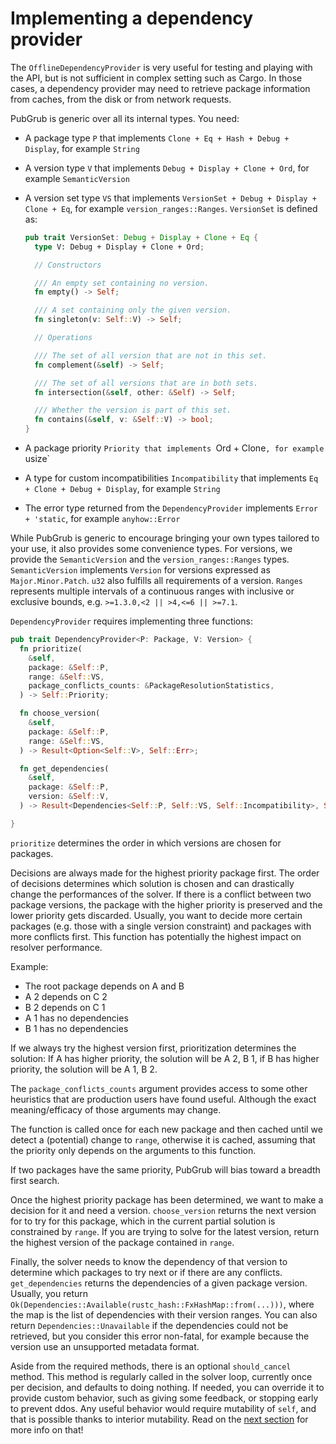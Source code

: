 # Implementing a dependency provider

The `OfflineDependencyProvider` is very useful for testing and playing with the
API, but is not sufficient in complex setting such as Cargo. In those cases, a
dependency provider may need to retrieve package information from caches, from
the disk or from network requests.

PubGrub is generic over all its internal types. You need:

- A package type `P` that implements `Clone + Eq + Hash + Debug + Display`, for
  example `String`
- A version type `V` that implements `Debug + Display + Clone + Ord`, for
  example `SemanticVersion`
- A version set type `VS` that implements
  `VersionSet + Debug + Display + Clone + Eq`, for example
  `version_ranges::Ranges`. `VersionSet` is defined as:

  ```rust
  pub trait VersionSet: Debug + Display + Clone + Eq {
    type V: Debug + Display + Clone + Ord;

    // Constructors

    /// An empty set containing no version.
    fn empty() -> Self;

    /// A set containing only the given version.
    fn singleton(v: Self::V) -> Self;

    // Operations

    /// The set of all version that are not in this set.
    fn complement(&self) -> Self;

    /// The set of all versions that are in both sets.
    fn intersection(&self, other: &Self) -> Self;

    /// Whether the version is part of this set.
    fn contains(&self, v: &Self::V) -> bool;
  }
  ```

- A package priority `Priority that implements `Ord +
  Clone`, for example `usize`
- A type for custom incompatibilities `Incompatibility` that implements
  `Eq + Clone + Debug + Display`, for example `String`
- The error type returned from the `DependencyProvider` implements
  `Error + 'static`, for example `anyhow::Error`

While PubGrub is generic to encourage bringing your own types tailored to your
use, it also provides some convenience types. For versions, we provide the
`SemanticVersion` and the `version_ranges::Ranges` types. `SemanticVersion`
implements `Version` for versions expressed as `Major.Minor.Patch`. `u32` also
fulfills all requirements of a version. `Ranges` represents multiple intervals
of a continuous ranges with inclusive or exclusive bounds, e.g.
`>=1.3.0,<2 || >4,<=6 || >=7.1`.

`DependencyProvider` requires implementing three functions:

```rust
pub trait DependencyProvider<P: Package, V: Version> {
  fn prioritize(
    &self,
    package: &Self::P,
    range: &Self::VS,
    package_conflicts_counts: &PackageResolutionStatistics,
  ) -> Self::Priority;

  fn choose_version(
    &self,
    package: &Self::P,
    range: &Self::VS,
  ) -> Result<Option<Self::V>, Self::Err>;

  fn get_dependencies(
    &self,
    package: &Self::P,
    version: &Self::V,
  ) -> Result<Dependencies<Self::P, Self::VS, Self::Incompatibility>, Self::Err>;

}
```

`prioritize` determines the order in which versions are chosen for packages.

Decisions are always made for the highest priority package first. The order of
decisions determines which solution is chosen and can drastically change the
performances of the solver. If there is a conflict between two package versions,
the package with the higher priority is preserved and the lower priority gets
discarded. Usually, you want to decide more certain packages (e.g. those with a
single version constraint) and packages with more conflicts first. This function
has potentially the highest impact on resolver performance.

Example:

- The root package depends on A and B
- A 2 depends on C 2
- B 2 depends on C 1
- A 1 has no dependencies
- B 1 has no dependencies

If we always try the highest version first, prioritization determines the
solution: If A has higher priority, the solution will be A 2, B 1, if B has
higher priority, the solution will be A 1, B 2.

The `package_conflicts_counts` argument provides access to some other heuristics
that are production users have found useful. Although the exact meaning/efficacy
of those arguments may change.

The function is called once for each new package and then cached until we detect
a (potential) change to `range`, otherwise it is cached, assuming that the
priority only depends on the arguments to this function.

If two packages have the same priority, PubGrub will bias toward a breadth first
search.

Once the highest priority package has been determined, we want to make a
decision for it and need a version. `choose_version` returns the next version
for to try for this package, which in the current partial solution is
constrained by `range`. If you are trying to solve for the latest version,
return the highest version of the package contained in `range`.

Finally, the solver needs to know the dependency of that version to determine
which packages to try next or if there are any conflicts. `get_dependencies`
returns the dependencies of a given package version. Usually, you return
`Ok(Dependencies::Available(rustc_hash::FxHashMap::from(...)))`, where the map
is the list of dependencies with their version ranges. You can also return
`Dependencies::Unavailable` if the dependencies could not be retrieved, but you
consider this error non-fatal, for example because the version use an
unsupported metadata format.

Aside from the required methods, there is an optional `should_cancel` method.
This method is regularly called in the solver loop, currently once per decision,
and defaults to doing nothing. If needed, you can override it to provide custom
behavior, such as giving some feedback, or stopping early to prevent ddos. Any
useful behavior would require mutability of `self`, and that is possible thanks
to interior mutability. Read on the [next section](./caching.md) for more info
on that!

